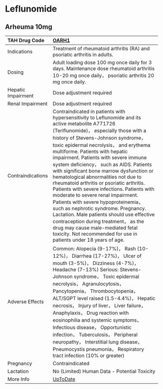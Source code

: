 # Leflunomide

## Arheuma 10mg

| TAH Drug Code      | [OARH1](https://www.tahsda.org.tw/drugs/hissearch.php?drug_code=OARH1)                                                                                                                                                                                                                                                                                                                                                                                                                                                                                                                                                                                                                                                                                                                                                                            |
|:-------------------|:--------------------------------------------------------------------------------------------------------------------------------------------------------------------------------------------------------------------------------------------------------------------------------------------------------------------------------------------------------------------------------------------------------------------------------------------------------------------------------------------------------------------------------------------------------------------------------------------------------------------------------------------------------------------------------------------------------------------------------------------------------------------------------------------------------------------------------------------------|
| Indications        | Treatment of rheumatoid arthritis (RA) and psoriatic arthritis in adults.                                                                                                                                                                                                                                                                                                                                                                                                                                                                                                                                                                                                                                                                                                                                                                         |
| Dosing             | Adult loading dose 100 mg once daily for 3 days. Maintenance dose rheumatoid arthritis 10-20 mg once daily， psoriatic arthritis 20 mg once daily.                                                                                                                                                                                                                                                                                                                                                                                                                                                                                                                                                                                                                                                                                                |
| Hepatic Impairment | Dose adjustment required                                                                                                                                                                                                                                                                                                                                                                                                                                                                                                                                                                                                                                                                                                                                                                                                                          |
| Renal Impairment   | Dose adjustment required                                                                                                                                                                                                                                                                                                                                                                                                                                                                                                                                                                                                                                                                                                                                                                                                                          |
| Contraindications  | Contraindicated in patients with hypersensitivity to Leflunomide and its active metabolite A771726 (Teriflunomide)， especially those with a history of Stevens-Johnson syndrome， toxic epidermal necrolysis， and erythema multiforme. Patients with hepatic impairment. Patients with severe immune system deficiency， such as AIDS. Patients with significant bone marrow dysfunction or hematological abnormalities not due to rheumatoid arthritis or psoriatic arthritis. Patients with severe infections. Patients with moderate to severe renal impairment. Patients with severe hypoproteinemia， such as nephrotic syndrome. Pregnancy. Lactation. Male patients should use effective contraception during treatment， as the drug may cause male-mediated fetal toxicity. Not recommended for use in patients under 18 years of age. |
| Adverse Effects    | Common: Alopecia (9-17%)， Rash (10-12%)， Diarrhea (17-27%)， Ulcer of mouth (3-5%)， Dizziness (4-7%)， Headache (7-13%) Serious: Stevens-Johnson syndrome， Toxic epidermal necrolysis， Agranulocytosis， Pancytopenia， Thrombocytopenia， ALT/SGPT level raised (1.5-4.4%)， Hepatic necrosis， Injury of liver， Liver failure， Anaphylaxis， Drug reaction with eosinophilia and systemic symptoms， Infectious disease， Opportunistic infection， Tuberculosis， Peripheral neuropathy， Interstitial lung disease， Pneumocystis pneumonia， Respiratory tract infection (10% or greater)                                                                                                                                                                                                                                             |
| Pregnancy          | Contraindicated                                                                                                                                                                                                                                                                                                                                                                                                                                                                                                                                                                                                                                                                                                                                                                                                                                   |
| Lactation          | No (Limited) Human Data - Potential Toxicity                                                                                                                                                                                                                                                                                                                                                                                                                                                                                                                                                                                                                                                                                                                                                                                                      |
| More Info          | [UpToDate](https://www.uptodate.com/contents/leflunomide-drug-information)                                                                                                                                                                                                                                                                                                                                                                                                                                                                                                                                                                                                                                                                                                                                                                        |

